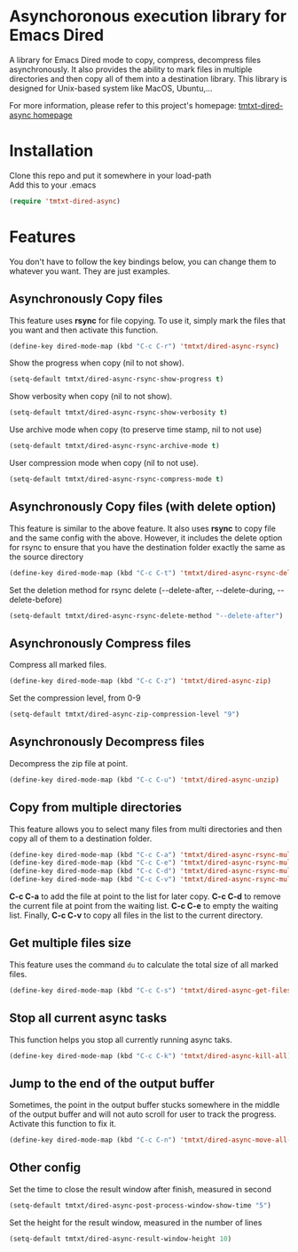 # Asynchoronous execution library for Emacs Dired

A library for Emacs Dired mode to copy, compress, decompress files
asynchronously. It also provides the ability to mark files in multiple
directories and then copy all of them into a destination library. This library
is designed for Unix-based system like MacOS, Ubuntu,...

For more information, please refer to this project's homepage:
[tmtxt-dired-async homepage](http://truongtx.me/tmtxt-dired-async.html)

# Installation

Clone this repo and put it somewhere in your load-path  
Add this to your .emacs

```lisp
(require 'tmtxt-dired-async)
```

# Features

You don't have to follow the key bindings below, you can change them to whatever
you want. They are just examples.

## Asynchronously Copy files

This feature uses **rsync** for file copying. To use it, simply mark the files
that you want and then activate this function.

```lisp
(define-key dired-mode-map (kbd "C-c C-r") 'tmtxt/dired-async-rsync)
```

Show the progress when copy (nil to not show).

```lisp
(setq-default tmtxt/dired-async-rsync-show-progress t)
```

Show verbosity when copy (nil to not show).

```lisp
(setq-default tmtxt/dired-async-rsync-show-verbosity t)
```

Use archive mode when copy (to preserve time stamp, nil to not use)

```lisp
(setq-default tmtxt/dired-async-rsync-archive-mode t)
```

User compression mode when copy (nil to not use).

```lisp
(setq-default tmtxt/dired-async-rsync-compress-mode t)
```

## Asynchronously Copy files (with delete option)

This feature is similar to the above feature. It also uses **rsync** to copy
file and the same config with the above. However, it includes the delete option
for rsync to ensure that you have the destination folder exactly the same as the
source directory

```lisp
(define-key dired-mode-map (kbd "C-c C-t") 'tmtxt/dired-async-rsync-delete)
```

Set the deletion method for rsync delete (--delete-after, --delete-during, --delete-before)

```lisp
(setq-default tmtxt/dired-async-rsync-delete-method "--delete-after")
```

## Asynchronously Compress files

Compress all marked files.

```lisp
(define-key dired-mode-map (kbd "C-c C-z") 'tmtxt/dired-async-zip)
```

Set the compression level, from 0-9

```lisp
(setq-default tmtxt/dired-async-zip-compression-level "9")
```

## Asynchronously Decompress files

Decompress the zip file at point.

```lisp
(define-key dired-mode-map (kbd "C-c C-u") 'tmtxt/dired-async-unzip)
```

## Copy from multiple directories

This feature allows you to select many files from multi directories and then
copy all of them to a destination folder.

```lisp
(define-key dired-mode-map (kbd "C-c C-a") 'tmtxt/dired-async-rsync-multiple-mark-file)
(define-key dired-mode-map (kbd "C-c C-e") 'tmtxt/dired-async-rsync-multiple-empty-list)
(define-key dired-mode-map (kbd "C-c C-d") 'tmtxt/dired-async-rsync-multiple-remove-item)
(define-key dired-mode-map (kbd "C-c C-v") 'tmtxt/dired-async-rsync-multiple)
```

**C-c C-a** to add the file at point to the list for later copy. **C-c C-d** to
remove the current file at point from the waiting list. **C-c C-e** to empty the
waiting list. Finally, **C-c C-v** to copy all files in the list to the current
directory.

## Get multiple files size

This feature uses the command `du` to calculate the total size of all marked
files.

```lisp
(define-key dired-mode-map (kbd "C-c C-s") 'tmtxt/dired-async-get-files-size)
```

## Stop all current async tasks

This function helps you stop all currently running async taks.

```lisp
(define-key dired-mode-map (kbd "C-c C-k") 'tmtxt/dired-async-kill-all)
```

## Jump to the end of the output buffer

Sometimes, the point in the output buffer stucks somewhere in the middle of the
output buffer and will not auto scroll for user to track the progress. Activate
this function to fix it.

```lisp
(define-key dired-mode-map (kbd "C-c C-n") 'tmtxt/dired-async-move-all-points-to-end)
```

## Other config

Set the time to close the result window after finish, measured in second

```lisp
(setq-default tmtxt/dired-async-post-process-window-show-time "5")
```

Set the height for the result window, measured in the number of lines

```lisp
(setq-default tmtxt/dired-async-result-window-height 10)
```
